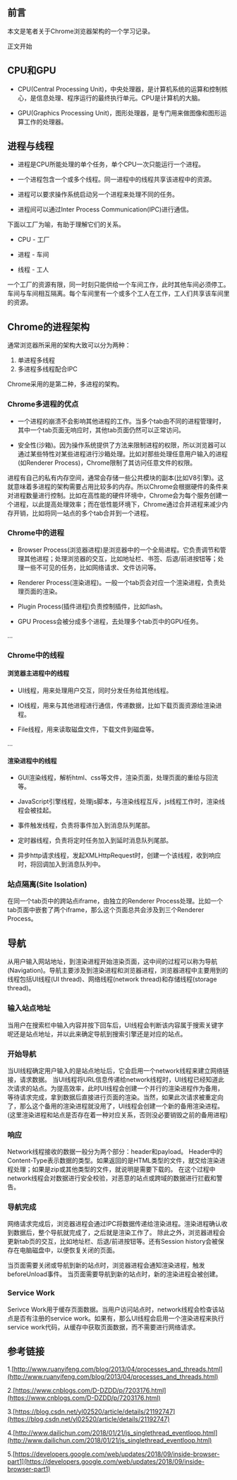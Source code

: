 ## 前言
本文是笔者关于Chrome浏览器架构的一个学习记录。


正文开始

## CPU和GPU
* CPU(Central Processing Unit)，中央处理器，是计算机系统的运算和控制核心，是信息处理、程序运行的最终执行单元。CPU是计算机的大脑。

* GPU(Graphics Processing Unit)，图形处理器，是专门用来做图像和图形运算工作的处理器。

## 进程与线程
* 进程是CPU所能处理的单个任务，单个CPU一次只能运行一个进程。

* 一个进程包含一个或多个线程。同一进程中的线程共享该进程中的资源。

* 进程可以要求操作系统启动另一个进程来处理不同的任务。

* 进程间可以通过Inter Process Communication(IPC)进行通信。

下面以工厂为喻，有助于理解它们的关系。

* CPU - 工厂

* 进程 - 车间

* 线程 - 工人

一个工厂的资源有限，同一时刻只能供给一个车间工作，此时其他车间必须停工。车间与车间相互隔离。每个车间里有一个或多个工人在工作，工人们共享该车间里的资源。

## Chrome的进程架构
通常浏览器所采用的架构大致可以分为两种：

1. 单进程多线程
2. 多进程多线程配合IPC

Chrome采用的是第二种，多进程的架构。

### Chrome多进程的优点

* 一个进程的崩溃不会影响其他进程的工作。当多个tab由不同的进程管理时，其中一个tab页面无响应时，其他tab页面仍然可以正常访问。

* 安全性(沙箱)。因为操作系统提供了方法来限制进程的权限，所以浏览器可以通过某些特性对某些进程进行沙箱处理。比如对那些处理任意用户输入的进程(如Renderer Process)，Chrome限制了其访问任意文件的权限。

进程有自己的私有内存空间，通常会存储一些公共模块的副本(比如V8引擎)。这就意味着多进程的架构需要占用比较多的内存。所以Chrome会根据硬件的条件来对进程数量进行控制。比如在高性能的硬件环境中，Chrome会为每个服务创建一个进程，以此提高处理效率；而在低性能环境下，Chrome通过合并进程来减少内存开销，比如将同一站点的多个tab合并到一个进程。

### Chrome中的进程

* Browser Process(浏览器进程)是浏览器中的一个全局进程。它负责调节和管理其他进程；处理浏览器的交互，比如地址栏、书签、后退/前进按钮等；处理一些不可见的任务，比如网络请求、文件访问等。

* Renderer Process(渲染进程)。一般一个tab页会对应一个渲染进程，负责处理页面的渲染。

* Plugin Process(插件进程)负责控制插件，比如flash。

* GPU Process会被分成多个进程，去处理多个tab页中的GPU任务。

...

### Chrome中的线程

#### 浏览器主进程中的线程

* UI线程，用来处理用户交互，同时分发任务给其他线程。

* IO线程，用来与其他进程进行通信，传递数据，比如下载页面资源给渲染进程。

* File线程，用来读取磁盘文件，下载文件到磁盘等。

...

#### 渲染进程中的线程

* GUI渲染线程，解析html、css等文件，渲染页面，处理页面的重绘与回流等。

* JavaScript引擎线程，处理js脚本，与渲染线程互斥，js线程工作时，渲染线程会被挂起。

* 事件触发线程，负责将事件加入到消息队列尾部。

* 定时器线程，负责将定时任务加入到延时消息队列尾部。

* 异步http请求线程，发起XMLHttpRequest时，创建一个该线程，收到响应时，将回调加入到消息队列中。

### 站点隔离(Site Isolation)

在同一个tab页中的跨站点iframe，由独立的Renderer Process处理。比如一个tab页面中嵌套了两个iframe，那么这个页面总共会涉及到三个Renderer Process。

## 导航

从用户输入网站地址，到渲染进程开始渲染页面，这中间的过程可以称为导航(Navigation)。导航主要涉及到渲染进程和浏览器进程，浏览器进程中主要用到的线程包括UI线程(UI thread)、网络线程(network thread)和存储线程(storage thread)。

### 输入站点地址

当用户在搜索栏中输入内容并按下回车后，UI线程会判断该内容属于搜索关键字呢还是站点地址，并以此来确定导航到搜索引擎还是对应的站点。

### 开始导航

当UI线程确定用户输入的是站点地址后，它会启用一个network线程来建立网络链接，请求数据。
当UI线程将URL信息传递给network线程时，UI线程已经知道此次请求的站点。为提高效率，此时UI线程会创建一个并行的渲染进程作为备用，等待请求完成，拿到数据后直接进行页面的渲染。当然，如果此次请求被重定向了，那么这个备用的渲染进程就没用了，UI线程会创建一个新的备用渲染进程。(这里渲染进程和站点是否存在着一种对应关系，否则没必要销毁之前的备用进程)

### 响应

Network线程接收的数据一般分为两个部分：header和payload。
Header中的Content-Type表示数据的类型。如果返回的是HTML类型的文件，就交给渲染进程处理；如果是zip或其他类型的文件，就说明是需要下载的。
在这个过程中network线程会对数据进行安全校验，对恶意的站点或跨域的数据进行拦截和警告。

### 导航完成

网络请求完成后，浏览器进程会通过IPC将数据传递给渲染进程。渲染进程确认收到数据后，整个导航就完成了，之后就是渲染工作了。
除此之外，浏览器进程会更新tab页的交互，比如地址栏、后退/前进按钮等。还有Session history会被保存在电脑磁盘中，以便恢复关闭的页面。

当页面需要关闭或导航到新的站点时，浏览器进程会通知渲染进程，触发beforeUnload事件。
当页面需要导航到新的站点时，新的渲染进程会被创建。

### Service Work

Serivce Work用于缓存页面数据。当用户访问站点时，network线程会检查该站点是否有注册的service work。如果有，那么UI线程会启用一个渲染进程来执行service work代码，从缓存中获取页面数据，而不需要进行网络请求。

## 参考链接
1.[http://www.ruanyifeng.com/blog/2013/04/processes_and_threads.html](http://www.ruanyifeng.com/blog/2013/04/processes_and_threads.html)

2.[https://www.cnblogs.com/D-DZDD/p/7203176.html](https://www.cnblogs.com/D-DZDD/p/7203176.html)

3.[https://blog.csdn.net/yl02520/article/details/21192747](https://blog.csdn.net/yl02520/article/details/21192747)

4.[http://www.dailichun.com/2018/01/21/js_singlethread_eventloop.html](http://www.dailichun.com/2018/01/21/js_singlethread_eventloop.html)

5.[https://developers.google.com/web/updates/2018/09/inside-browser-part1](https://developers.google.com/web/updates/2018/09/inside-browser-part1)